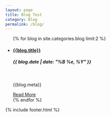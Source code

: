 ```yaml
---
layout: page
title: Blog Test
category: Blog
permalink: /blog/
---
```


<main>
    <ul class="blog_list">
        {% for blog in site.categories.blog limit:2 %}
            <li>
                <a href="{{site.baseurl}}{{blog.url}}">
                    <h4 class="violet_text">{{blog.title}}</h4>
                </a>
                <h5 class="blog_date">{{ blog.date | date: "%B %e, %Y" }}</h5>
                <a class="fade_in blog_image_thumb" style="background-image: url('{{blog.image_sm}}')" href="{{site.baseurl}}{{blog.url}}"></a>
                <br>
                <p>{{blog.meta}}</p>
                <a href="{{site.baseurl}}{{blog.url}}">Read More</a>
                <br>
            </li>
        {% endfor %}
    </ul>
    {% include footer.html %}
</main>